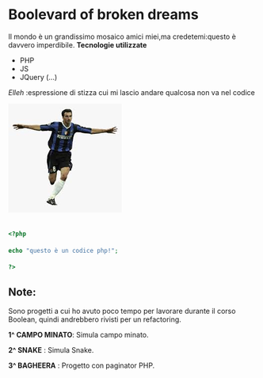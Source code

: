 # Boolevard of broken dreams

Il mondo è un grandissimo mosaico amici miei,ma credetemi:questo è davvero imperdibile.
**Tecnologie utilizzate**

- PHP
- JS
- JQuery (...)

 _Elleh_ :espressione di stizza cui mi lascio andare qualcosa non va nel codice

![Screenshot](ibra.jpg)

```php  

<?php

echo "questo è un codice php!";

?>

```
## Note:

Sono progetti a cui ho avuto poco tempo per lavorare durante il corso Boolean, quindi andrebbero rivisti per un refactoring.

**1^ CAMPO MINATO**: Simula campo minato.

**2^ SNAKE** : Simula Snake.

**3^ BAGHEERA** : Progetto con paginator PHP.

